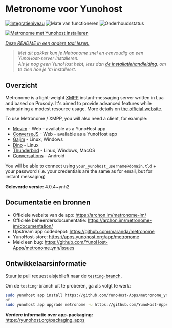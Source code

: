 <!--
NB: Deze README is automatisch gegenereerd door <https://github.com/YunoHost/apps/tree/master/tools/readme_generator>
Hij mag NIET handmatig aangepast worden.
-->

# Metronome voor Yunohost

[![Integratieniveau](https://apps.yunohost.org/badge/integration/metronome)](https://ci-apps.yunohost.org/ci/apps/metronome/)
![Mate van functioneren](https://apps.yunohost.org/badge/state/metronome)
![Onderhoudsstatus](https://apps.yunohost.org/badge/maintained/metronome)

[![Metronome met Yunohost installeren](https://install-app.yunohost.org/install-with-yunohost.svg)](https://install-app.yunohost.org/?app=metronome)

*[Deze README in een andere taal lezen.](./ALL_README.md)*

> *Met dit pakket kun je Metronome snel en eenvoudig op een YunoHost-server installeren.*  
> *Als je nog geen YunoHost hebt, lees dan [de installatiehandleiding](https://yunohost.org/install), om te zien hoe je 'm installeert.*

## Overzicht

Metronome is a light-weight [XMPP](https://en.wikipedia.org/wiki/XMPP) instant-messaging server written in Lua and based on Prosody. It's aimed to provide advanced features while maintaining a modest resource usage. More details on [the official website](https://archon.im/metronome-im/).

To use Metronome / XMPP, you will also need a client, for example:

- [Movim](https://movim.eu) - Web - available as a YunoHost app
- [ConverseJS](https://conversejs.org) - Web - available as a YunoHost app
- [Gajim](https://gajim.org/) - Linux, Windows
- [Dino](https://dino.im) - Linux
- [Thunderbird](https://www.thunderbird.net/fr/) - Linux, Windows, MacOS
- [Conversations](https://conversations.im/) - Android

You will be able to connect using `your_yunohost_username@domain.tld` + your password (i.e. your credentials are the same as for email, but for instant messaging)


**Geleverde versie:** 4.0.4~ynh2
## Documentatie en bronnen

- Officiele website van de app: <https://archon.im/metronome-im/>
- Officiele beheerdersdocumentatie: <https://archon.im/metronome-im/documentation/>
- Upstream app codedepot: <https://github.com/maranda/metronome>
- YunoHost-store: <https://apps.yunohost.org/app/metronome>
- Meld een bug: <https://github.com/YunoHost-Apps/metronome_ynh/issues>

## Ontwikkelaarsinformatie

Stuur je pull request alsjeblieft naar de [`testing`-branch](https://github.com/YunoHost-Apps/metronome_ynh/tree/testing).

Om de `testing`-branch uit te proberen, ga als volgt te werk:

```bash
sudo yunohost app install https://github.com/YunoHost-Apps/metronome_ynh/tree/testing --debug
of
sudo yunohost app upgrade metronome -u https://github.com/YunoHost-Apps/metronome_ynh/tree/testing --debug
```

**Verdere informatie over app-packaging:** <https://yunohost.org/packaging_apps>
